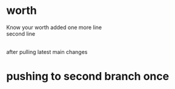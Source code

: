 # worth
Know your worth
added one more line<br>
second line
<br>

<br>
after pulling latest main changes

# pushing to second branch once